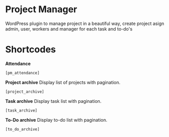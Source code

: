 # Project Manager
WordPress plugin to manage project in a beautiful way, create project asign admin, user, workers and manager for each task and to-do's

# Shortcodes

**Attendance**

```[pm_attendance]```

**Project archive**
Display list of projects with pagination.

```[project_archive]```

**Task archive**
Display task list with pagination.

```[task_archive]```

**To-Do archive**
Display to-do list with pagination.

```[to_do_archive]```
